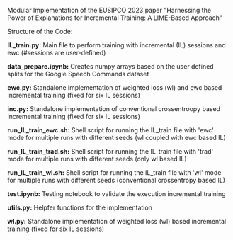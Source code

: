 Modular Implementation of the EUSIPCO 2023 paper "Harnessing the Power of Explanations for Incremental Training: A LIME-Based Approach"

Structure of the Code:

**IL_train.py:** 			Main file to perform training with incremental (IL) sessions and ewc (#sessions are user-defined)

**data_prepare.ipynb:** 	Creates numpy arrays based on the user defined splits for the Google Speech Commands dataset

**ewc.py:** 				Standalone implementation of weighted loss (wl) and ewc based incremental training (fixed for six IL sessions)

**inc.py:** 				Standalone implementation of conventional crossentroopy based incremental training (fixed for six IL sessions)

**run_IL_train_ewc.sh:** 	Shell script for running the IL_train file with 'ewc' mode for multiple runs with different seeds (wl coupled with ewc based IL)

**run_IL_train_trad.sh:** 	Shell script for running the IL_train file with 'trad' mode for multiple runs with different seeds (only wl based IL)

**run_IL_train_wl.sh:** 	Shell script for running the IL_train file with 'wl' mode for multiple runs with different seeds (conventional crossentropy based IL)

**test.ipynb:** 			Testing notebook to validate the execution incremental training

**utils.py:** 				Helpfer functions for the implementation

**wl.py:** 					Standalone implementation of weighted loss (wl) based incremental training (fixed for six IL sessions)
